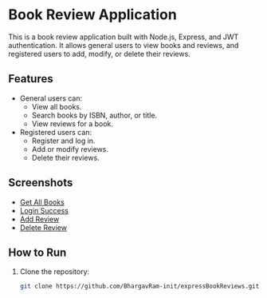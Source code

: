 # Book Review Application

This is a book review application built with Node.js, Express, and JWT authentication. It allows general users to view books and reviews, and registered users to add, modify, or delete their reviews.

## Features
- General users can:
  - View all books.
  - Search books by ISBN, author, or title.
  - View reviews for a book.
- Registered users can:
  - Register and log in.
  - Add or modify reviews.
  - Delete their reviews.

## Screenshots
- [Get All Books](Tasks/Task1/1-getallbooks.png)
- [Login Success](Tasks/Task7/7-login.png)
- [Add Review](Tasks/Task8/8-reviewadded.1.png)
- [Delete Review](Tasks/Task9/9-deletereview.1.png)

## How to Run
1. Clone the repository:
   ```bash
   git clone https://github.com/BhargavRam-init/expressBookReviews.git